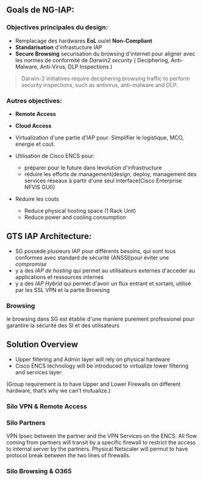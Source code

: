 

## Goals de NG-IAP:

### Objectives principales du design:
- Remplacage des hardwares **EoL** ou/et **Non-Compliant**
- **Standarisation** d'infrastucture IAP
- **Secure Browsing** securisation du browsing d'internet pour aligner avec les normes de conformité de *Darwin2 security* (
  Deciphering,
  Anti-Malware,
  Anti-Virus,
  DLP Inspections
)

>Darwin-2 initiatives require deciphering browsing traffic to perform security inspections, such as antivirus, anti-malware and DLP.

### Autres objectives:

- **Remote Access**
- **Cloud Access**

- Virtualization d'une partie d'IAP pour:
  Simplifier le logistique, MCO, energie et cout.

- Utilisation de Cisco ENCS pour:
  - préparer pour le future dans levolution d'infrastructure
  - réduire les efforts de management(design, deploy, management des services réseaux à partir d'une seul interface(Cisco Enterprise
NFVIS GUI))
- Réduire les couts
  - Reduce physical hosting space (1 Rack Unit)
  - Reduce power and cooling consumption



## GTS IAP Architecture:

- SG possède plusieurs IAP pour différents besoins, qui sont tous conformes avec standard de sécurité (ANSSI)pour éviter une *compromise* 
- y a des *IAP de hosting* qui permet au utilisateurs externes d'acceder au applications et ressources internes
- y a des *IAP Hybrid* qui permet d'avoir un flux entrant et sortant, utilisé par les SSL VPN et la partie Browsing

### Browsing

le browsing dans SG est établie d'une maniere purement professionel pour garantire la sécurité des SI et des utilisateurs

## Solution Overview

- Upper filtering and Admin layer will rely on physical hardware
- Cisco ENCS technology will be introduced to virtualize lower filtering and services layer.

(Group requirement is to have Upper and Lower Firewalls on different hardware, that’s why we can’t
mutualize.)

### Silo VPN & Remote Access

### Silo Partners
VPN Ipsec between the partner and the VPN Services on the ENCS. All flow coming from partners will transit by a specific firewall to restrict the access to internal server by the partners. Physical Netscaler will permut to have protocol break between the two lines of firewalls.
### Silo Browsing & O365
